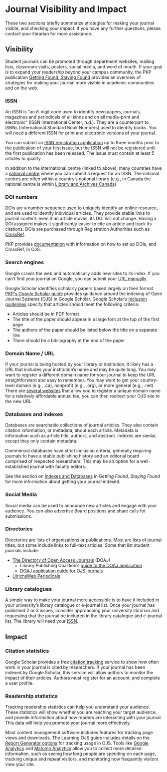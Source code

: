 # Journal Visibility and Impact

These two sections briefly summarize strategies for making your journal visible, and checking your impact. If you have any further questions, please contact your librarian for more assistance.

## Visibility

Student journals can be promoted through department websites, mailing lists, classroom visits, posters, social media, and word of mouth. If your goal is to expand your readership beyond your campus community, the PKP publication [Getting Found, Staying Found](https://docs.pkp.sfu.ca/getting-found-staying-found/en/) provides an overview of strategies for making your journal more visible in academic communities and on the web.

### ISSN

An ISSN is “an 8-digit code used to identify newspapers, journals, magazines and periodicals of all kinds and on all media–print and electronic” (ISSN International Center, n.d.). They are a counterpart to ISBNs (International Standard Book Numbers) used to identify books. You will need a different ISSN for print and electronic versions of your journal.

You can submit an [ISSN registration application](http://www.issn.org/services/requesting-an-issn/) up to three months prior to the publication of your first issue, but the ISSN will not be registered until the first publication has been released. The issue must contain at least 5 articles to qualify.

In addition to the international centre (linked to above), many countries have a [national centre](https://www.issn.org/services/requesting-an-issn/contact-an-issn-national-centre/) where you can submit a request for an ISSN. The national centres are often within a country’s national library (e.g., in Canada the national centre is within [Library and Archives Canada](http://www.bac-lac.gc.ca/eng/services/issn-canada/Pages/issn-canada.aspx)).

### DOI numbers

DOIs are a number sequence used to uniquely identify an online resource, and are used to identify individual articles. They provide stable links to journal content: even if an article moves, its DOI will not change. Having a DOI assigned makes it significantly easier to cite an article and track its citations. DOIs are purchased through Registration Authorities such as [CrossRef](https://www.crossref.org/services/content-registration/).

PKP provides [documentation](https://docs.pkp.sfu.ca/crossref-ojs-manual/en/gettingStarted) with information on how to set up DOIs, and CrossRef, in OJS.

### Search engines

Google crawls the web and automatically adds new sites to its index. If you can’t find your journal on Google, you can submit your [URL manually](https://www.google.com/webmasters/tools/submit-url).

Google Scholar identifies scholarly papers based largely on their format. [PKP's Google Scholar guide](https://docs.pkp.sfu.ca/google-scholar/) provides guidance around the indexing of Open Journal Systems (OJS) in Google Scholar. Google Scholar’s [inclusion guidelines](https://scholar.google.com/intl/en/scholar/inclusion.html) specify that articles should meet the following criteria:

* Articles should be in PDF format
* The title of the paper should appear in a large font at the top of the first page
* The authors of the paper should be listed below the title on a separate line
* There should be a bibliography at the end of the paper

### Domain Name / URL

If your journal is being hosted by your library or institution, it likely has a URL that includes your institution’s name and may be quite long. You may want to register a different domain name for your journal to keep the URL straightforward and easy to remember. You may want to get your country-level domain (e.g., .ca), nonprofit (e.g., .org), or more general (e.g., .net). There are [several websites](https://www.pcworld.com/article/241722/how-to-register-your-own-domain-name.html) that allow you to register a unique domain name for a relatively affordable annual fee; you can then redirect your OJS site to the new URL.

### Databases and indexes

Databases are searchable collections of journal articles. They also contain citation information, or metadata, about each article. Metadata is information such as article title, authors, and abstract. Indexes are similar, except they only contain metadata.

Commercial databases have strict inclusion criteria, generally requiring journals to have a stable publishing history and an editorial board comprised of respected researchers. This may be an option for a well-established journal with faculty editors.

See the section on [Indexes and Databases](https://docs.pkp.sfu.ca/getting-found-staying-found/en/getting-found-visibility#indexes-and-databases) in *Getting Found, Staying Found* for more information about getting your journal indexed.

### Social Media

Social media can be used to announce new articles and engage with your audience. You can also advertise Board positions and share calls for submissions.

### Directories

Directories are lists of organizations or publications. Most are lists of journal titles, but some include links to full-text articles. Some that list student journals include:

* [The Directory of Open Access Journals](https://doaj.org/publishers) (DOAJ)
    * Library Publishing Coalition’s [guide to the DOAJ application](https://docs.google.com/document/d/1x1_JRbqX36wqSw7FlMiAqmAhrOzRW-q__XiEa4tvVdY/edit)
    * [DOAJ application guide for OJS journals](/doaj/)
* [UlrichsWeb Periodicals](http://www.ulrichsweb.com/ulrichsweb/faqs.asp#Updating_Ulrichs)

### Library catalogues

A simple way to make your journal more accessible is to have it included in your university’s library catalogue or e-journal list. Once your journal has published 2 or 3 issues, consider approaching your university librarian and requesting that the journal be included in the library catalogue and e-journal list. The library will need your [ISSN](https://docs.google.com/document/d/1vE_d8x77AjAVEjbYJ7TqBiK6Kb0HfwbM/edit#heading=h.111kx3o).

## Impact

### Citation statistics

Google Scholar provides a free [citation tracking](http://scholar.google.com/citations) service to show how often work in your journal is cited by researchers. If your journal has been indexed by Google Scholar, this service will allow authors to monitor the impact of their articles. Authors must register for an account, and complete a user profile.

### Readership statistics

Tracking readership statistics can help you understand your audience. These statistics will show whether you are reaching your target audience, and provide information about how readers are interacting with your journal. This data will help you promote your journal more effectively.

Most content management software includes features for tracking page views and downloads. The Learning OJS guide includes details on the [Report Generator options](https://docs.pkp.sfu.ca/learning-ojs/en/tools#report-generator) for tracking usage in OJS. Tools like [Google Analytics](http://www.google.com/analytics/) and [Matomo Analytics](https://matomo.org/) allow you to collect more detailed information, such as seeing how long people are spending on each page, tracking unique and repeat visitors, and monitoring how frequently visitors view your site.

